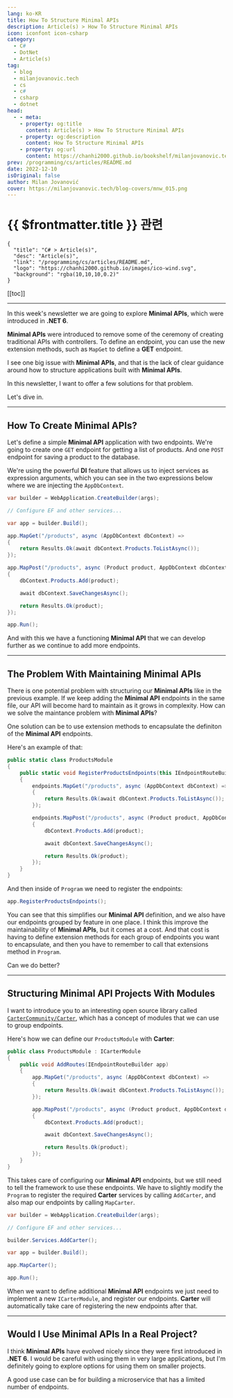 ```yaml
---
lang: ko-KR
title: How To Structure Minimal APIs
description: Article(s) > How To Structure Minimal APIs
icon: iconfont icon-csharp
category: 
  - C#
  - DotNet
  - Article(s)
tag: 
  - blog
  - milanjovanovic.tech
  - cs
  - c#
  - csharp
  - dotnet
head:
  - - meta:
    - property: og:title
      content: Article(s) > How To Structure Minimal APIs
    - property: og:description
      content: How To Structure Minimal APIs
    - property: og:url
      content: https://chanhi2000.github.io/bookshelf/milanjovanovic.tech/how-to-structure-minimal-apis.html
prev: /programming/cs/articles/README.md
date: 2022-12-10
isOriginal: false
author: Milan Jovanović
cover: https://milanjovanovic.tech/blog-covers/mnw_015.png
---
```


# {{ $frontmatter.title }} 관련

```component VPCard
{
  "title": "C# > Article(s)",
  "desc": "Article(s)",
  "link": "/programming/cs/articles/README.md",
  "logo": "https://chanhi2000.github.io/images/ico-wind.svg",
  "background": "rgba(10,10,10,0.2)"
}
```

[[toc]]

---

<SiteInfo
  name="How To Structure Minimal APIs"
  desc="Did you know you can turn PostgreSQL into a fully-fledged Document database? Marten is a .NET library that allows developers to use the PostgreSQL database as both a document database and a fully-featured event store. You don't need to install anything else to be able to use PostgreSQL as a document database, outside of the Nuget pacakge. Marten relies on the JSONB support available since PostgreSQL 9.4. In this week's newsletter, I want to introduce you to the basics of working with Marten and show you how easy it is to get started."
  url="https://milanjovanovic.tech/blog/how-to-structure-minimal-apis/"
  logo="https://milanjovanovic.tech/profile_favicon.png"
  preview="https://milanjovanovic.tech/blog-covers/mnw_015.png"/>

In this week's newsletter we are going to explore **Minimal APIs**, which were introduced in **.NET 6**.

**Minimal APIs** were introduced to remove some of the ceremony of creating traditional APIs with controllers. To define an endpoint, you can use the new extension methods, such as `MapGet` to define a **GET** endpoint.

I see one big issue with **Minimal APIs**, and that is the lack of clear guidance around how to structure applications built with **Minimal APIs**.

In this newsletter, I want to offer a few solutions for that problem.

Let's dive in.

---

## How To Create Minimal APIs?

Let's define a simple **Minimal API** application with two endpoints. We're going to create one `GET` endpoint for getting a list of products. And one `POST` endpoint for saving a product to the database.

We're using the powerful **DI** feature that allows us to inject services as expression arguments, which you can see in the two expressions below where we are injecting the `AppDbContext`.

```cs
var builder = WebApplication.CreateBuilder(args);

// Configure EF and other services...

var app = builder.Build();

app.MapGet("/products", async (AppDbContext dbContext) =>
{
    return Results.Ok(await dbContext.Products.ToListAsync());
});

app.MapPost("/products", async (Product product, AppDbContext dbContext) =>
{
    dbContext.Products.Add(product);

    await dbContext.SaveChangesAsync();

    return Results.Ok(product);
});

app.Run();
```

And with this we have a functioning **Minimal API** that we can develop further as we continue to add more endpoints.

---

## The Problem With Maintaining Minimal APIs

There is one potential problem with structuring our **Minimal APIs** like in the previous example. If we keep adding the **Minimal API** endpoints in the same file, our API will become hard to maintain as it grows in complexity. How can we solve the maintance problem with **Minimal APIs**?

One solution can be to use extension methods to encapsulate the definiton of the **Minimal API** endpoints.

Here's an example of that:

```cs
public static class ProductsModule
{
    public static void RegisterProductsEndpoints(this IEndpointRouteBuilder  endpoints)
    {
        endpoints.MapGet("/products", async (AppDbContext dbContext) =>
        {
            return Results.Ok(await dbContext.Products.ToListAsync());
        });

        endpoints.MapPost("/products", async (Product product, AppDbContext dbContext) =>
        {
            dbContext.Products.Add(product);

            await dbContext.SaveChangesAsync();

            return Results.Ok(product);
        });
    }
}
```

And then inside of `Program` we need to register the endpoints:

```cs
app.RegisterProductsEndpoints();
```

You can see that this simplifies our **Minimal API** definition, and we also have our endpoints grouped by feature in one place. I think this improve the maintainability of **Minimal APIs**, but it comes at a cost. And that cost is having to define extension methods for each group of endpoints you want to encapsulate, and then you have to remember to call that extensions method in `Program`.

Can we do better?

---

## Structuring Minimal API Projects With Modules

I want to introduce you to an interesting open source library called [<VPIcon icon="iconfont icon-github"/>`CarterCommunity/Carter`](https://github.com/CarterCommunity/Carter), which has a concept of modules that we can use to group endpoints.

Here's how we can define our `ProductsModule` with **Carter**:

```cs
public class ProductsModule : ICarterModule
{
    public void AddRoutes(IEndpointRouteBuilder app)
    {
        app.MapGet("/products", async (AppDbContext dbContext) =>
        {
            return Results.Ok(await dbContext.Products.ToListAsync());
        });

        app.MapPost("/products", async (Product product, AppDbContext dbContext) =>
        {
            dbContext.Products.Add(product);

            await dbContext.SaveChangesAsync();

            return Results.Ok(product);
        });
    }
}
```

This takes care of configuring our **Minimal API** endpoints, but we still need to tell the framework to use these endpoints. We have to slightly modify the `Program` to register the required **Carter** services by calling `AddCarter`, and also map our endpoints by calling `MapCarter`.

```cs
var builder = WebApplication.CreateBuilder(args);

// Configure EF and other services...

builder.Services.AddCarter();

var app = builder.Build();

app.MapCarter();

app.Run();
```

When we want to define additional **Minimal API** endpoints we just need to implement a new `ICarterModule`, and register our endpoints. **Carter** will automatically take care of registering the new endpoints after that.

---

## Would I Use Minimal APIs In a Real Project?

I think **Minimal APIs** have evolved nicely since they were first introduced in **.NET 6**. I would be careful with using them in very large applications, but I'm definitely going to explore options for using them on smaller projects.

A good use case can be for building a microservice that has a limited number of endpoints.

